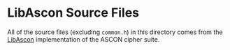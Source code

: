 # LibAscon Source Files

All of the source files (excluding `common.h`) in this directory comes from the
[LibAscon](https://github.com/TheMatjaz/LibAscon) implementation
of the ASCON cipher suite.